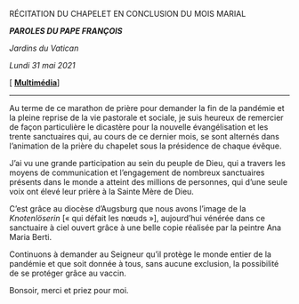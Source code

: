 RÉCITATION DU CHAPELET EN CONCLUSION DU MOIS MARIAL

***PAROLES DU PAPE FRANÇOIS***

*Jardins du Vatican*

*Lundi 31 mai 2021*

[ **[Multimédia](http://w2.vatican.va/content/francesco/fr/events/event.dir.html/content/vaticanevents/fr/2021/5/31/rosario-giardinivaticani.html)**]

* * *

Au terme de ce marathon de prière pour demander la fin de la pandémie et la pleine reprise de la vie pastorale et sociale, je suis heureux de remercier de façon particulière le dicastère pour la nouvelle évangélisation et les trente sanctuaires qui, au cours de ce dernier mois, se sont alternés dans l’animation de la prière du chapelet sous la présidence de chaque évêque.

J’ai vu une grande participation au sein du peuple de Dieu, qui a travers les moyens de communication et l’engagement de nombreux sanctuaires présents dans le monde a atteint des millions de personnes, qui d’une seule voix ont élevé leur prière à la Sainte Mère de Dieu.

C’est grâce au diocèse d’Augsburg que nous avons l’image de la *Knotenlöserin* [« qui défait les nœuds »], aujourd’hui vénérée dans ce sanctuaire à ciel ouvert grâce à une belle copie réalisée par la peintre Ana Maria Berti.

Continuons à demander au Seigneur qu’il protège le monde entier de la pandémie et que soit donnée à tous, sans aucune exclusion, la possibilité de se protéger grâce au vaccin.

Bonsoir, merci et priez pour moi.